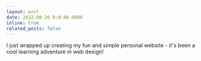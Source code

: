 ```yaml
---
layout: post
date: 2022-08-26 0:0:00-0000
inline: true
related_posts: false
---
```


I just wrapped up creating my fun and simple personal website - it's been a cool learning adventure in web design!
